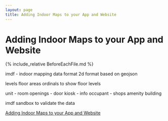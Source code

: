 ```yaml
---
layout: page
title: Adding Indoor Maps to your App and Website
---
```


# Adding Indoor Maps to your App and Website

{% include_relative BeforeEachFile.md %}

imdf - indoor mapping data format
2d format based on geojson

levels
floor areas
ordinals to show floor levels

unit - room
openings - door
kiosk - info
occupant - shops
amenity
building

imdf sandbox to validate the data



[Adding Indoor Maps to your App and Website](https://developer.apple.com/wwdc19/241)